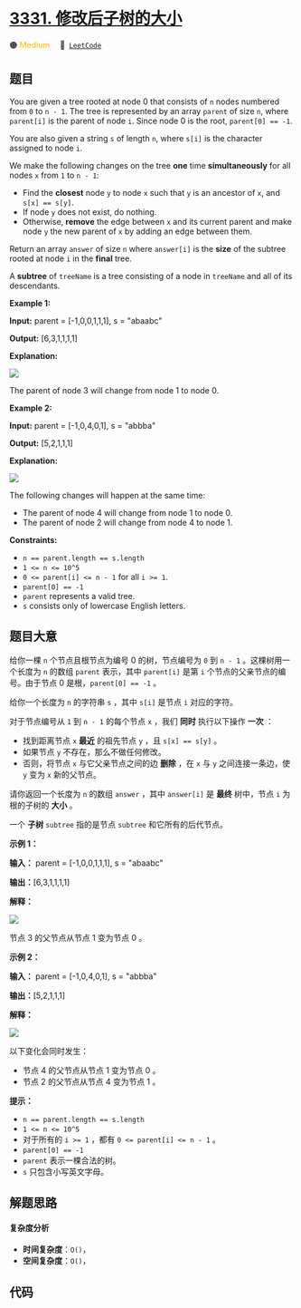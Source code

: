 # [3331. 修改后子树的大小](https://leetcode.com/problems/find-subtree-sizes-after-changes)

🟠 <font color=#ffb800>Medium</font>&emsp; 🔗&ensp;[`LeetCode`](https://leetcode.com/problems/find-subtree-sizes-after-changes)

## 题目

You are given a tree rooted at node 0 that consists of `n` nodes numbered from
`0` to `n - 1`. The tree is represented by an array `parent` of size `n`,
where `parent[i]` is the parent of node `i`. Since node 0 is the root,
`parent[0] == -1`.

You are also given a string `s` of length `n`, where `s[i]` is the character
assigned to node `i`.

We make the following changes on the tree **one** time **simultaneously** for
all nodes `x` from `1` to `n - 1`:

  * Find the **closest** node `y` to node `x` such that `y` is an ancestor of `x`, and `s[x] == s[y]`.
  * If node `y` does not exist, do nothing.
  * Otherwise, **remove** the edge between `x` and its current parent and make node `y` the new parent of `x` by adding an edge between them.

Return an array `answer` of size `n` where `answer[i]` is the **size** of the
subtree rooted at node `i` in the **final** tree.

A **subtree** of `treeName` is a tree consisting of a node in `treeName` and
all of its descendants.



**Example 1:**

**Input:** parent = [-1,0,0,1,1,1], s = "abaabc"

**Output:** [6,3,1,1,1,1]

**Explanation:**

![](https://assets.leetcode.com/uploads/2024/08/15/graphex1drawio.png)

The parent of node 3 will change from node 1 to node 0.

**Example 2:**

**Input:** parent = [-1,0,4,0,1], s = "abbba"

**Output:** [5,2,1,1,1]

**Explanation:**

![](https://assets.leetcode.com/uploads/2024/08/20/exgraph2drawio.png)

The following changes will happen at the same time:

  * The parent of node 4 will change from node 1 to node 0.
  * The parent of node 2 will change from node 4 to node 1.



**Constraints:**

  * `n == parent.length == s.length`
  * `1 <= n <= 10^5`
  * `0 <= parent[i] <= n - 1` for all `i >= 1`.
  * `parent[0] == -1`
  * `parent` represents a valid tree.
  * `s` consists only of lowercase English letters.


## 题目大意

给你一棵 `n` 个节点且根节点为编号 0 的树，节点编号为 `0` 到 `n - 1` 。这棵树用一个长度为 `n` 的数组 `parent` 表示，其中
`parent[i]` 是第 `i` 个节点的父亲节点的编号。由于节点 0 是根，`parent[0] == -1` 。

给你一个长度为 `n` 的字符串 `s` ，其中 `s[i]` 是节点 `i` 对应的字符。

对于节点编号从 `1` 到 `n - 1` 的每个节点 `x` ，我们 **同时** 执行以下操作 **一次**  ：

  * 找到距离节点 `x` **最近**  的祖先节点 `y` ，且 `s[x] == s[y]` 。
  * 如果节点 `y` 不存在，那么不做任何修改。
  * 否则，将节点 `x` 与它父亲节点之间的边 **删除**  ，在 `x` 与 `y` 之间连接一条边，使 `y` 变为 `x` 新的父节点。

请你返回一个长度为 `n` 的数组 `answer` ，其中 `answer[i]` 是 **最终**  树中，节点 `i` 为根的子树的 **大小**
。

一个 **子树**  `subtree` 指的是节点 `subtree` 和它所有的后代节点。



**示例 1：**

**输入：** parent = [-1,0,0,1,1,1], s = "abaabc"

**输出：**[6,3,1,1,1,1]

**解释：**

![](https://assets.leetcode.com/uploads/2024/08/15/graphex1drawio.png)

节点 3 的父节点从节点 1 变为节点 0 。

**示例 2：**

**输入：** parent = [-1,0,4,0,1], s = "abbba"

**输出：**[5,2,1,1,1]

**解释：**

![](https://assets.leetcode.com/uploads/2024/08/20/exgraph2drawio.png)

以下变化会同时发生：

  * 节点 4 的父节点从节点 1 变为节点 0 。
  * 节点 2 的父节点从节点 4 变为节点 1 。



**提示：**

  * `n == parent.length == s.length`
  * `1 <= n <= 10^5`
  * 对于所有的 `i >= 1` ，都有 `0 <= parent[i] <= n - 1` 。
  * `parent[0] == -1`
  * `parent` 表示一棵合法的树。
  * `s` 只包含小写英文字母。


## 解题思路

#### 复杂度分析

- **时间复杂度**：`O()`，
- **空间复杂度**：`O()`，

## 代码

```javascript

```